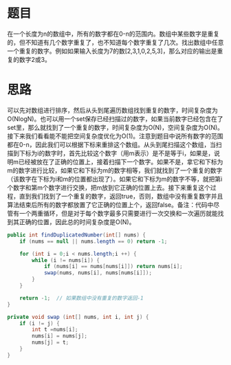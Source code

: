 # 题目
在一个长度为n的数组中，所有的数字都在0-n的范围内。数组中某些数字是重复的，但不知道有几个数字重复了，也不知道每个数字重复了几次。找出数组中任意一个重复的数字。例如如果输入长度为7的数[2,3,1,0,2,5,3]，那么对应的输出是重复的数字2或3。

# 思路

可以先对数组进行排序，然后从头到尾遍历数组找到重复的数字，时间复杂度为O(NlogN)。也可以用一个set保存已经扫描过的数字，如果当前数字已经包含在了set里，那么就找到了一个重复的数字，时间复杂度为O(N)，空间复杂度为O(N)。接下来我们看看能不能把空间复杂度优化为O(1)。注意到题目中说所有数字的范围都在0-n，因此我们可以根据下标来重排这个数组。从头到尾扫描这个数组，当扫描到下标为i的数字时，首先比较这个数字（用m表示）是不是等于i，如果是，说明m已经被放在了正确的位置上，接着扫描下一个数字。如果不是，拿它和下标为m的数字进行比较，如果它和下标为m的数字相等，我们就找到了一个重复的数字（该数字在下标为i和m的位置都出现了）。如果它和下标为m的数字不等，就把第i个数字和第m个数字进行交换，把m放到它正确的位置上去。接下来重复这个过程，直到我们找到了一个重复的数字，返回true，否则，数组中没有重复数字并且算法结束后所有的数字都放置了它正确的位置上个，返回false。备注：代码中尽管有一个两重循环，但是对于每个数字最多只需要进行一次交换和一次遍历就能找到其正确的位置，因此总的时间复杂度是O(N)。

```java
public int findDuplicatedNumber(int[] nums) {
    if (nums == null || nums.length == 0) return -1;

    for (int i = 0;i < nums.length;i ++) {
        while (i != nums[i]) {
            if (nums[i] == nums[nums[i]]) return nums[i];
            swap(nums, nums[i], nums[nums[i]]);
        }
    }

    return -1;  // 如果数组中没有重复的数字返回-1
}

private void swap (int[] nums, int i, int j) {
    if (i != j) {
        int t =nums[i];
        nums[i] = nums[j];
        nums[j] = t;
    }
}
```


